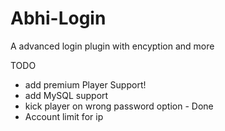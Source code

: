 # Abhi-Login
A advanced login plugin with encyption and more

TODO
- add premium Player Support!
- add MySQL support
- kick player on wrong password option - Done
- Account limit for ip
